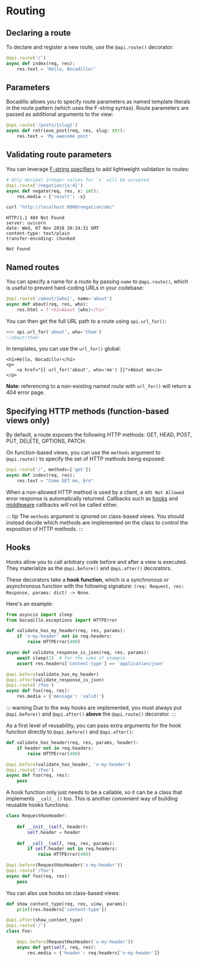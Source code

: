 # Routing

## Declaring a route

To declare and register a new route, use the `@api.route()` decorator:

```python
@api.route('/')
async def index(req, res):
    res.text = 'Hello, Bocadillo!'
```

## Parameters

Bocadillo allows you to specify route parameters as named template
literals in the route pattern (which uses the F-string syntax). Route parameters
are passed as additional arguments to the view:

```python
@api.route('/posts/{slug}')
async def retrieve_post(req, res, slug: str):
    res.text = 'My awesome post'
```

## Validating route parameters

You can leverage [F-string specifiers](https://docs.python.org/3/library/string.html#format-specification-mini-language) to add lightweight validation
to routes:

```python
# Only decimal integer values for `x` will be accepted
@api.route('/negation/{x:d}')
async def negate(req, res, x: int):
    res.media = {'result': -x}
```

```bash
curl "http://localhost:8000/negation/abc"
```

```http
HTTP/1.1 404 Not Found
server: uvicorn
date: Wed, 07 Nov 2018 20:24:31 GMT
content-type: text/plain
transfer-encoding: chunked

Not Found
```

## Named routes

You can specify a name for a route by passing `name` to `@api.route()`, which is useful to prevent hard-coding URLs in your codebase:

```python
@api.route('/about/{who}', name='about')
async def about(req, res, who):
    res.html = f'<h1>About {who}</h1>'
```

You can then get the full URL path to a route using `api.url_for()`:

```python
>>> api.url_for('about', who='them')
'/about/them'
```

In templates, you can use the `url_for()` global:

```jinja2
<h1>Hello, Bocadillo!</h1>
<p>
    <a href="{{ url_for('about', who='me') }}">About me</a>
</p>
```

**Note**: referencing to a non-existing named route with `url_for()` will return a 404 error page.

## Specifying HTTP methods (function-based views only)

By default, a route exposes the following HTTP methods: GET, HEAD, POST, PUT, DELETE, OPTIONS, PATCH.

On function-based views,
you can use the `methods` argument to `@api.route()` to specify the set of
HTTP methods being exposed:

```python
@api.route('/', methods=['get'])
async def index(req, res):
    res.text = "Come GET me, bro"
```

When a non-allowed HTTP method is used by a client, a `405 Not Allowed` error response is automatically returned. Callbacks such as [hooks](#hooks) and [middleware](middleware.md) callbacks will not be called either.

::: tip
The `methods` argument is ignored on class-based views. You should instead decide which methods are implemented on the class to control
the exposition of HTTP methods.
:::

## Hooks

Hooks allow you to call arbitrary code before and after a view is executed. They materialize as the `@api.before()` and `@api.after()` decorators.
 
 These decorators take a **hook function**, which is a synchronous or asynchronous function with the following signature: `(req: Request, res: Response, params: dict) -> None`.

Here's an example:

```python
from asyncio import sleep
from bocadillo.exceptions import HTTPError

def validate_has_my_header(req, res, params):
    if 'x-my-header' not in req.headers:
        raise HTTPError(400)

async def validate_response_is_json(req, res, params):
    await sleep(1)  # for the sake of example
    assert res.headers['content-type'] == 'application/json'

@api.before(validate_has_my_header)
@api.after(validate_response_is_json)
@api.route('/foo')
async def foo(req, res):
    res.media = {'message': 'valid!'}
```

::: warning
Due to the way hooks are implemented, you must always put `@api.before()` and `@api.after()` **above** the `@api.route()` decorator.
:::

As a first level of reusability, you can pass extra arguments for the hook function directly to `@api.before()` and `@api.after()`:

```python
def validate_has_header(req, res, params, header):
    if header not in req.headers:
        raise HTTPError(400)

@api.before(validate_has_header, 'x-my-header')
@api.route('/foo')
async def foo(req, res):
    pass
```

A hook function only just needs to be a callable, so it can be a class that implements `__call__()` too. This is another convenient way of building reusable hooks functions:

```python
class RequestHasHeader:
    
    def __init__(self, header):
        self.header = header
       
    def __call__(self, req, res, params):
        if self.header not in req.headers:
            raise HTTPError(400)

@api.before(RequestHasHeader('x-my-header'))
@api.route('/foo')
async def foo(req, res):
    pass
```

You can also use hooks on class-based views:

```python
def show_content_type(req, res, view, params):
    print(res.headers['content-type'])

@api.after(show_content_type)
@api.route('/')
class Foo:

    @api.before(RequestHasHeader('x-my-header'))
    async def get(self, req, res):
        res.media = {'header': req.headers['x-my-header']}
```
